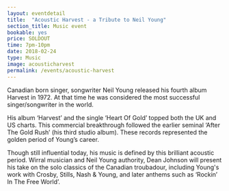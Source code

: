 ```yaml
---
layout: eventdetail
title:  "Acoustic Harvest - a Tribute to Neil Young"
section_title: Music event
bookable: yes
price: SOLDOUT
time: 7pm-10pm
date: 2018-02-24
type: Music
image: acousticharvest
permalink: /events/acoustic-harvest
---
```


Canadian born singer, songwriter Neil Young released his fourth album Harvest in 1972. At that time he was considered the most successful singer/songwriter in the world.

His album ‘Harvest’ and the single ‘Heart Of Gold’ topped both the UK and US charts. This commercial breakthrough followed the earlier seminal ‘After The Gold Rush’ (his third studio album). These records represented the golden period of Young’s career.

Though still influential today, his music is defined by this brilliant acoustic period. Wirral musician and Neil Young authority, Dean Johnson will present his take on the solo classics of the Canadian troubadour, including Young's work with Crosby, Stills, Nash & Young, and later anthems such as ‘Rockin’ In The Free World’.
